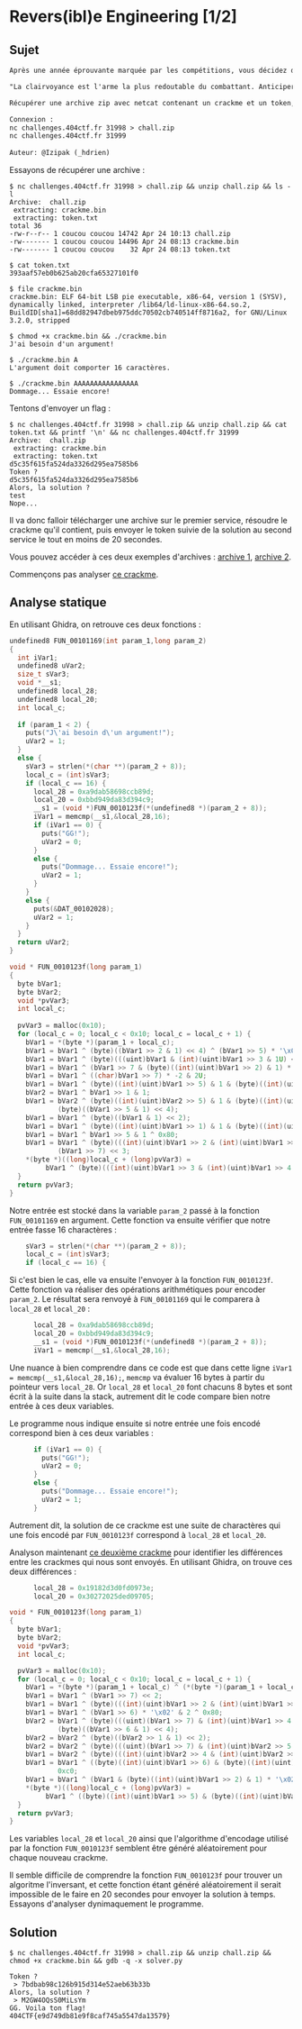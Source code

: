 # Revers(ibl)e Engineering [1/2]

## Sujet

```md
Après une année éprouvante marquée par les compétitions, vous décidez de rentrer dans votre village natal. C'est avec beaucoup d'émotion que vous apercevez le dojo de votre enfance et décidez de vous y rendre. Votre ancienne sensei vous y attend, le sourire aux lèvres.

"La clairvoyance est l'arme la plus redoutable du combattant. Anticiper chaque mouvement avant qu'il ne soit lancé, voilà la véritable maîtrise du combat. Relève mon défi et prouve ta valeur."

Récupérer une archive zip avec netcat contenant un crackme et un token, renvoyer le token avec la solution du crackme à un deuxième serveur, recevoir un flag... Facile. Petit détail : vous avez vingt secondes pour faire tout ça, et le binaire change à chaque essai.

Connexion :
nc challenges.404ctf.fr 31998 > chall.zip
nc challenges.404ctf.fr 31999
 
Auteur: @Izipak (_hdrien)
```

Essayons de récupérer une archive :

```console
$ nc challenges.404ctf.fr 31998 > chall.zip && unzip chall.zip && ls -l                                      
Archive:  chall.zip
 extracting: crackme.bin             
 extracting: token.txt               
total 36
-rw-r--r-- 1 coucou coucou 14742 Apr 24 10:13 chall.zip
-rw------- 1 coucou coucou 14496 Apr 24 08:13 crackme.bin
-rw------- 1 coucou coucou    32 Apr 24 08:13 token.txt

$ cat token.txt 
393aaf57eb0b625ab20cfa65327101f0

$ file crackme.bin
crackme.bin: ELF 64-bit LSB pie executable, x86-64, version 1 (SYSV), dynamically linked, interpreter /lib64/ld-linux-x86-64.so.2, BuildID[sha1]=68dd82947dbeb975ddc70502cb740514ff8716a2, for GNU/Linux 3.2.0, stripped

$ chmod +x crackme.bin && ./crackme.bin 
J'ai besoin d'un argument!

$ ./crackme.bin A               
L'argument doit comporter 16 caractères.

$ ./crackme.bin AAAAAAAAAAAAAAAA
Dommage... Essaie encore!
```

Tentons d'envoyer un flag :

```console
$ nc challenges.404ctf.fr 31998 > chall.zip && unzip chall.zip && cat token.txt && printf '\n' && nc challenges.404ctf.fr 31999
Archive:  chall.zip
 extracting: crackme.bin             
 extracting: token.txt               
d5c35f615fa524da3326d295ea7585b6
Token ? 
d5c35f615fa524da3326d295ea7585b6
Alors, la solution ? 
test
Nope...
```

Il va donc falloir télécharger une archive sur le premier service, résoudre le crackme qu'il contient, puis envoyer le token suivie de la solution au second service le tout en moins de 20 secondes.
  
Vous pouvez accéder à ces deux exemples d'archives : [archive 1](./chall_example1), [archive 2](./chall_example2).
  
Commençons pas analyser [ce crackme](./chall_example1/crackme.bin).

## Analyse statique

En utilisant Ghidra, on retrouve ces deux fonctions :

```C
undefined8 FUN_00101169(int param_1,long param_2)
{
  int iVar1;
  undefined8 uVar2;
  size_t sVar3;
  void *__s1;
  undefined8 local_28;
  undefined8 local_20;
  int local_c;
  
  if (param_1 < 2) {
    puts("J\'ai besoin d\'un argument!");
    uVar2 = 1;
  }
  else {
    sVar3 = strlen(*(char **)(param_2 + 8));
    local_c = (int)sVar3;
    if (local_c == 16) {
      local_28 = 0xa9dab58698ccb89d;
      local_20 = 0xbbd949da83d394c9;
      __s1 = (void *)FUN_0010123f(*(undefined8 *)(param_2 + 8));
      iVar1 = memcmp(__s1,&local_28,16);
      if (iVar1 == 0) {
        puts("GG!");
        uVar2 = 0;
      }
      else {
        puts("Dommage... Essaie encore!");
        uVar2 = 1;
      }
    }
    else {
      puts(&DAT_00102028);
      uVar2 = 1;
    }
  }
  return uVar2;
}
```

```C
void * FUN_0010123f(long param_1)
{
  byte bVar1;
  byte bVar2;
  void *pvVar3;
  int local_c;
  
  pvVar3 = malloc(0x10);
  for (local_c = 0; local_c < 0x10; local_c = local_c + 1) {
    bVar1 = *(byte *)(param_1 + local_c);
    bVar1 = bVar1 ^ (byte)((bVar1 >> 2 & 1) << 4) ^ (bVar1 >> 5) * '\x02' & 2;
    bVar1 = bVar1 ^ (byte)(((uint)bVar1 & (int)(uint)bVar1 >> 3 & 1U) << 7);
    bVar1 = bVar1 ^ (bVar1 >> 7 & (byte)((int)(uint)bVar1 >> 2) & 1) * '\x02';
    bVar1 = bVar1 ^ ((char)bVar1 >> 7) * -2 & 2U;
    bVar1 = bVar1 ^ (byte)((int)(uint)bVar1 >> 5) & 1 & (byte)((int)(uint)bVar1 >> 1) ^ 0x40;
    bVar2 = bVar1 ^ bVar1 >> 1 & 1;
    bVar1 = bVar2 ^ (byte)((int)(uint)bVar2 >> 5) & 1 & (byte)((int)(uint)bVar2 >> 2) ^
            (byte)((bVar1 >> 5 & 1) << 4);
    bVar1 = bVar1 ^ (byte)((bVar1 & 1) << 2);
    bVar1 = bVar1 ^ (byte)((int)(uint)bVar1 >> 1) & 1 & (byte)((int)(uint)bVar1 >> 6) ^ 0x21;
    bVar1 = bVar1 ^ bVar1 >> 5 & 1 ^ 0x80;
    bVar1 = bVar1 ^ (byte)(((int)(uint)bVar1 >> 2 & (int)(uint)bVar1 >> 1 & 1U) << 3) ^
            (bVar1 >> 7) << 3;
    *(byte *)((long)local_c + (long)pvVar3) =
         bVar1 ^ (byte)(((int)(uint)bVar1 >> 3 & (int)(uint)bVar1 >> 4 & 1U) << 2) ^ 5;
  }
  return pvVar3;
}
```

Notre entrée est stocké dans la variable `param_2` passé à la fonction `FUN_00101169`
en argument. Cette fonction va ensuite vérifier que notre entrée fasse 16 charactères :

```C
    sVar3 = strlen(*(char **)(param_2 + 8));
    local_c = (int)sVar3;
    if (local_c == 16) {
```

Si c'est bien le cas, elle va ensuite l'envoyer à la fonction `FUN_0010123f`. Cette fonction va réaliser des opérations arithmétiques pour encoder `param_2`. Le résultat sera renvoyé à `FUN_00101169` qui le comparera à `local_28` et `local_20` :

```C
      local_28 = 0xa9dab58698ccb89d;
      local_20 = 0xbbd949da83d394c9;
      __s1 = (void *)FUN_0010123f(*(undefined8 *)(param_2 + 8));
      iVar1 = memcmp(__s1,&local_28,16);
```

Une nuance à bien comprendre dans ce code est que dans cette ligne `iVar1 = memcmp(__s1,&local_28,16);`, `memcmp` va évaluer 16 bytes à partir du pointeur vers `local_28`. Or `local_28` et `local_20` font chacuns 8 bytes et sont écrit à la suite dans la stack, autrement dit le code compare bien notre entrée à ces deux variables.  
  
Le programme nous indique ensuite si notre entrée une fois encodé correspond bien à ces deux variables :

```C
      if (iVar1 == 0) {
        puts("GG!");
        uVar2 = 0;
      }
      else {
        puts("Dommage... Essaie encore!");
        uVar2 = 1;
      }
```

Autrement dit, la solution de ce crackme est une suite de charactères qui une fois encodé par `FUN_0010123f` correspond à `local_28` et `local_20`.
  
Analyson maintenant [ce deuxième crackme](./chall_example2/crackme.bin) pour identifier les différences entre les crackmes qui nous sont envoyés. En utilisant Ghidra, on 
trouve ces deux différences :

```C
      local_28 = 0x19182d3d0fd0973e;
      local_20 = 0x30272025ded09705;
```

```C
void * FUN_0010123f(long param_1)
{
  byte bVar1;
  byte bVar2;
  void *pvVar3;
  int local_c;

  pvVar3 = malloc(0x10);
  for (local_c = 0; local_c < 0x10; local_c = local_c + 1) {
    bVar1 = *(byte *)(param_1 + local_c) ^ (*(byte *)(param_1 + local_c) >> 4) << 7 ^ 0x80;
    bVar1 = bVar1 ^ (bVar1 >> 7) << 2;
    bVar1 = bVar1 ^ (byte)(((int)(uint)bVar1 >> 2 & (int)(uint)bVar1 >> 1 & 1U) << 7);
    bVar1 = bVar1 ^ (bVar1 >> 6) * '\x02' & 2 ^ 0x80;
    bVar2 = bVar1 ^ (byte)(((uint)(bVar1 >> 7) & (int)(uint)bVar1 >> 4 & 1U) << 2) ^
            (byte)((bVar1 >> 6 & 1) << 4);
    bVar2 = bVar2 ^ (byte)((bVar2 >> 1 & 1) << 2);
    bVar2 = bVar2 ^ (byte)(((uint)(bVar1 >> 7) & (int)(uint)bVar2 >> 5 & 1U) << 2);
    bVar1 = bVar2 ^ (byte)(((int)(uint)bVar2 >> 4 & (int)(uint)bVar2 >> 1 & 1U) << 6) ^ 6;
    bVar1 = bVar1 ^ ((byte)((int)(uint)bVar1 >> 6) & (byte)((int)(uint)bVar1 >> 3) & 1) * '\x02' ^
            0xc0;
    bVar1 = bVar1 ^ (bVar1 & (byte)((int)(uint)bVar1 >> 2) & 1) * '\x02';
    *(byte *)((long)local_c + (long)pvVar3) =
         bVar1 ^ ((byte)((int)(uint)bVar1 >> 5) & (byte)((int)(uint)bVar1 >> 6) & 1) * '\x02' ^ 1;
  }
  return pvVar3;
}
```

Les variables `local_28` et `local_20` ainsi que l'algorithme d'encodage utilisé par la fonction `FUN_0010123f` semblent être généré aléatoirement pour chaque nouveau crackme.  
  
Il semble difficile de comprendre la fonction `FUN_0010123f` pour trouver un algoritme l'inversant, et cette fonction étant généré aléatoirement il serait impossible de le faire en 20 secondes pour envoyer la solution à temps. Essayons d'analyser dynimaquement le programme.

## Solution

```console
$ nc challenges.404ctf.fr 31998 > chall.zip && unzip chall.zip && chmod +x crackme.bin && gdb -q -x solver.py

Token ? 
 > 7bdbab98c126b915d314e52aeb63b33b
Alors, la solution ? 
 > M2GW4OQsS0MiLsYm
GG. Voila ton flag!
404CTF{e9d749db81e9f8caf745a5547da13579}
```
